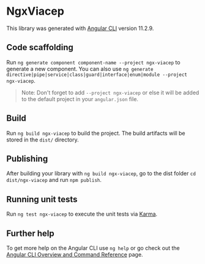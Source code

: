 # NgxViacep

This library was generated with [Angular CLI](https://github.com/angular/angular-cli) version 11.2.9.

## Code scaffolding

Run `ng generate component component-name --project ngx-viacep` to generate a new component. You can also use `ng generate directive|pipe|service|class|guard|interface|enum|module --project ngx-viacep`.
> Note: Don't forget to add `--project ngx-viacep` or else it will be added to the default project in your `angular.json` file. 

## Build

Run `ng build ngx-viacep` to build the project. The build artifacts will be stored in the `dist/` directory.

## Publishing

After building your library with `ng build ngx-viacep`, go to the dist folder `cd dist/ngx-viacep` and run `npm publish`.

## Running unit tests

Run `ng test ngx-viacep` to execute the unit tests via [Karma](https://karma-runner.github.io).

## Further help

To get more help on the Angular CLI use `ng help` or go check out the [Angular CLI Overview and Command Reference](https://angular.io/cli) page.
